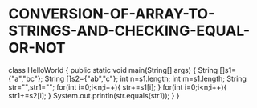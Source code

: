 # CONVERSION-OF-ARRAY-TO-STRINGS-AND-CHECKING-EQUAL-OR-NOT
class HelloWorld {
    public static void main(String[] args) {
        String []s1={"a","bc"};
        String []s2={"ab","c"};
        int n=s1.length;
        int m=s1.length;
        String str="",str1="";
        for(int i=0;i<n;i++){
            str+=s1[i];
        }
       for(int i=0;i<n;i++){
            str1+=s2[i];
        }
        System.out.println(str.equals(str1));
    }
}

